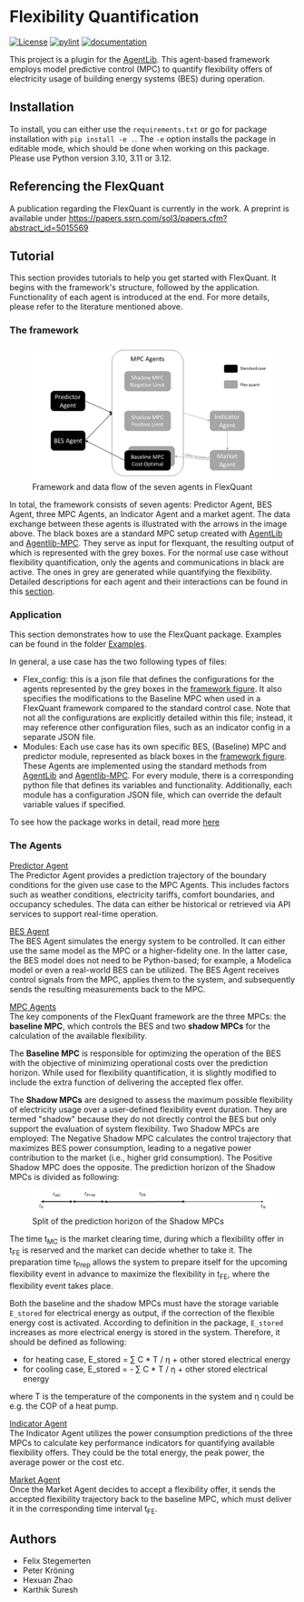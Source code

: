 # Flexibility Quantification
[![License](https://img.shields.io/badge/License-BSD%203--Clause-blue.svg)](https://opensource.org/licenses/BSD-3-Clause)
[![pylint](https://rwth-ebc.github.io/AgentLib-FlexQuant/main/pylint/pylint.svg)](https://rwth-ebc.github.io/AgentLib-FlexQuant/main/pylint/pylint.html)
[![documentation](https://rwth-ebc.github.io/AgentLib-FlexQuant/main/docs/doc.svg)](https://rwth-ebc.github.io/AgentLib-FlexQuant/main/docs/index.html)

This project is a plugin for the [AgentLib](https://github.com/RWTH-EBC/AgentLib). This agent-based framework employs model predictive control (MPC) to quantify flexibility offers of electricity usage of building energy systems (BES) during operation.

## Installation
To install, you can either use the ``requirements.txt`` or go for package installation with ``pip install -e .``.
The ``-e`` option installs the package in editable mode, which should be done when working on this package. Please use Python version 3.10, 3.11 or 3.12.

## Referencing the FlexQuant
A publication regarding the FlexQuant is currently in the work. A preprint is available under https://papers.ssrn.com/sol3/papers.cfm?abstract_id=5015569

## Tutorial
This section provides tutorials to help you get started with FlexQuant. It begins with the framework's structure, followed by the application. Functionality of each agent is introduced at the end. For more details, please refer to the literature mentioned above.

### The framework

<figure>
  <img src="./docs/images/FlexQuantFramework.jpg" width="600" alt="framework">
  <figcaption>Framework and data flow of the seven agents in FlexQuant</figcaption>
</figure>


In total, the framework consists of seven agents: Predictor Agent, BES Agent, three MPC Agents, an Indicator Agent and a market agent. The data exchange between these agents is illustrated with the arrows in the image above. The black boxes are a standard MPC setup created with [AgentLib](https://github.com/RWTH-EBC/AgentLib) and [Agentlib-MPC](https://github.com/RWTH-EBC/AgentLib-MPC/tree/main/agentlib_mpc). They serve as input for flexquant, the resulting output of which is represented with the grey boxes. For the normal use case without flexibility quantification, only the agents and communications in black are active. The ones in grey are generated while quantifying the flexibility. Detailed descriptions for each agent and their interactions can be found in this [section](#the-agents).

### Application
This section demonstrates how to use the FlexQuant package. Examples can be found in the folder [Examples](Examples). 

In general, a use case has the two following types of files:
- Flex_config: this is a json file that defines the configurations for the agents represented by the grey boxes in the [framework figure](#the-framework). It also specifies the modifications to the Baseline MPC when used in a FlexQuant framework compared to the standard control case. Note that not all the configurations are explicitly detailed within this file; instead, it may reference other configuration files, such as an indicator config in a separate JSON file.
- Modules: Each use case has its own specific BES, (Baseline) MPC and predictor module, represented as black boxes in the [framework figure](#the-framework). These Agents are implemented using the standard methods from  [AgentLib](https://github.com/RWTH-EBC/AgentLib) and [Agentlib-MPC](https://github.com/RWTH-EBC/AgentLib-MPC/tree/main/agentlib_mpc). For every module, there is a corresponding python file that defines its variables and functionality. Additionally, each module has a configuration JSON file, which can override the default variable values if specified.

To see how the package works in detail, read more [here](agentlib_flexquant/README.md)

### The Agents

<ins>Predictor Agent</ins> \
The Predictor Agent provides a prediction trajectory of the boundary
conditions for the given use case to the MPC Agents. This includes factors such as weather conditions, electricity tariffs, comfort boundaries, and occupancy schedules. The data can either be historical or retrieved via API services to support real-time operation.

<ins>BES Agent</ins> \
The BES Agent simulates the energy system to be controlled. It can either use the same model as the MPC or a higher-fidelity one. In the latter case, the BES model does not need to be Python-based; for example, a Modelica model or even a real-world BES can be utilized. The BES Agent receives control signals from the MPC, applies them to the system, and subsequently sends the resulting measurements back to the MPC. 

<ins>MPC Agents</ins> \
The key components of the FlexQuant framework are the three MPCs: the **baseline MPC**, which controls the BES and two **shadow MPCs** for the calculation of the available flexibility.  

The **Baseline MPC** is responsible for optimizing the operation of the BES with the objective of minimizing operational costs over the prediction horizon. While used for flexibility quantification, it is slightly modified to include the extra function of delivering the accepted flex offer.

The **Shadow MPCs** are designed to assess the maximum possible flexibility of electricity usage over a user-defined flexibility event duration. They are termed "shadow" because they do not directly control the BES but only support the evaluation of system flexibility. Two Shadow MPCs are employed: The Negative Shadow MPC calculates the control trajectory that maximizes BES power consumption, leading to a negative power contribution to the market (i.e., higher grid consumption).
 The Positive Shadow MPC does the opposite. The prediction horizon of the Shadow MPCs is divided as following: 

<figure>
  <img src="./docs/images/ShadowMPCTimeSlpit.jpg" width="600" alt="framework">
  <figcaption>Split of the prediction horizon of the Shadow MPCs</figcaption>
</figure>

The time t<sub>MC</sub> is the market clearing time, during which a flexibility offer in t<sub>FE</sub> is reserved and the market can decide whether to take it. The preparation time t<sub>Prep</sub> allows the system to prepare itself for the upcoming flexibility event in advance to maximize the flexibility in t<sub>FE</sub>, where the flexibility event takes place. 

Both the baseline and the shadow MPCs must have the storage variable ``E_stored`` for electrical energy as output, if the correction of the flexible energy cost is activated. According to definition in the package, ``E_stored`` increases as more electrical energy is stored in the system. Therefore, it should be defined as following:

- for heating case, E_stored = &sum; C * T / &eta; + other stored electrical energy
- for cooling case, E_stored = - &sum; C * T / &eta; + other stored electrical energy

where T is the temperature of the components in the system and &eta; could be e.g. the COP of a heat pump.

<ins>Indicator Agent</ins> \
The Indicator Agent utilizes the power consumption predictions of the
three MPCs to calculate key performance indicators for quantifying available flexibility offers. They could be the total energy, the peak power, the average power or the cost etc.

<ins>Market Agent</ins> \
Once the Market Agent decides to accept a flexibility offer, it sends the accepted flexibility trajectory back to the baseline MPC, which must deliver it in the corresponding time interval t<sub>FE</sub>.

## Authors
- Felix Stegemerten 
- Peter Kröning
- Hexuan Zhao
- Karthik Suresh

